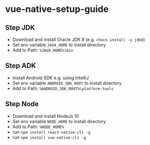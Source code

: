 # vue-native-setup-guide

## Step JDK
- Download and install Oracle JDK 8 (e.g. `choco install -y jdk8`)
- Set env variable `JAVA_HOME` to install directory
- Add to Path:  `%JAVA_HOME%\bin`

## Step ADK
- Install Android SDK e.g. using IntelliJ
- Set env variable `ANDROID_SDK_ROOT` to install directory
- Add to Path:  `%ANDROID_SDK_ROOT%\platform-tools`

## Step Node
- Download and install NodeJs 10
- Set env variable `NODE_HOME` to install directory
- Add to Path:  `%NODE_HOME%`
- run `npm install react-native-cli -g`
- run `npm install vue-native-cli -g`
